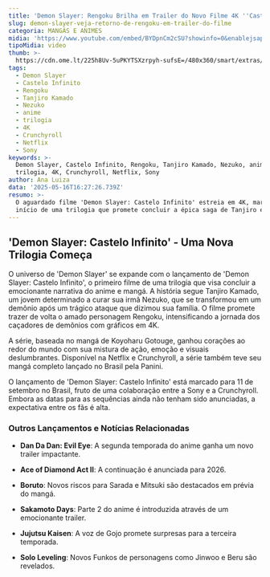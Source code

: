```yaml
---
title: 'Demon Slayer: Rengoku Brilha em Trailer do Novo Filme 4K ''Castelo Infinito'''
slug: demon-slayer-veja-retorno-de-rengoku-em-trailer-do-filme
categoria: MANGÁS E ANIMES
midia: 'https://www.youtube.com/embed/BYDpnCm2cSU?showinfo=0&enablejsapi=1'
tipoMidia: video
thumb: >-
  https://cdn.ome.lt/225h8Uv-5uPKYTSXzrpyh-sufsE=/480x360/smart/extras/conteudos/omelete_THUMB_-_2025-05-16T122727.326.png
tags:
  - Demon Slayer
  - Castelo Infinito
  - Rengoku
  - Tanjiro Kamado
  - Nezuko
  - anime
  - trilogia
  - 4K
  - Crunchyroll
  - Netflix
  - Sony
keywords: >-
  Demon Slayer, Castelo Infinito, Rengoku, Tanjiro Kamado, Nezuko, anime,
  trilogia, 4K, Crunchyroll, Netflix, Sony
author: Ana Luiza
data: '2025-05-16T16:27:26.739Z'
resumo: >-
  O aguardado filme 'Demon Slayer: Castelo Infinito' estreia em 4K, marcando o
  início de uma trilogia que promete concluir a épica saga de Tanjiro e Nezuko.
---
```


## 'Demon Slayer: Castelo Infinito' - Uma Nova Trilogia Começa

O universo de 'Demon Slayer' se expande com o lançamento de 'Demon Slayer: Castelo Infinito', o primeiro filme de uma trilogia que visa concluir a emocionante narrativa do anime e mangá. A história segue Tanjiro Kamado, um jovem determinado a curar sua irmã Nezuko, que se transformou em um demônio após um trágico ataque que dizimou sua família. O filme promete trazer de volta o amado personagem Rengoku, intensificando a jornada dos caçadores de demônios com gráficos em 4K.

A série, baseada no mangá de Koyoharu Gotouge, ganhou corações ao redor do mundo com sua mistura de ação, emoção e visuais deslumbrantes. Disponível na Netflix e Crunchyroll, a série também teve seu mangá completo lançado no Brasil pela Panini.

O lançamento de 'Demon Slayer: Castelo Infinito' está marcado para 11 de setembro no Brasil, fruto de uma colaboração entre a Sony e a Crunchyroll. Embora as datas para as sequências ainda não tenham sido anunciadas, a expectativa entre os fãs é alta.

### Outros Lançamentos e Notícias Relacionadas

- **Dan Da Dan: Evil Eye**: A segunda temporada do anime ganha um novo trailer impactante.

- **Ace of Diamond Act II**: A continuação é anunciada para 2026.

- **Boruto**: Novos riscos para Sarada e Mitsuki são destacados em prévia do mangá.

- **Sakamoto Days**: Parte 2 do anime é introduzida através de um emocionante trailer.

- **Jujutsu Kaisen**: A voz de Gojo promete surpresas para a terceira temporada.

- **Solo Leveling**: Novos Funkos de personagens como Jinwoo e Beru são revelados.
